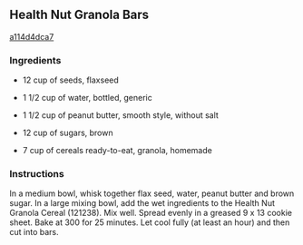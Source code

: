 ## Health Nut Granola Bars

[a114d4dca7](http://www.food.com/recipe/health-nut-granola-bars-162576)

### Ingredients

 - 12 cup of seeds, flaxseed

 - 1 1/2 cup of water, bottled, generic

 - 1 1/2 cup of peanut butter, smooth style, without salt

 - 12 cup of sugars, brown

 - 7 cup of cereals ready-to-eat, granola, homemade

### Instructions

In a medium bowl, whisk together flax seed, water, peanut butter and brown sugar. In a large mixing bowl, add the wet ingredients to the Health Nut Granola Cereal (121238). Mix well. Spread evenly in a greased 9 x 13 cookie sheet. Bake at 300 for 25 minutes. Let cool fully (at least an hour) and then cut into bars.